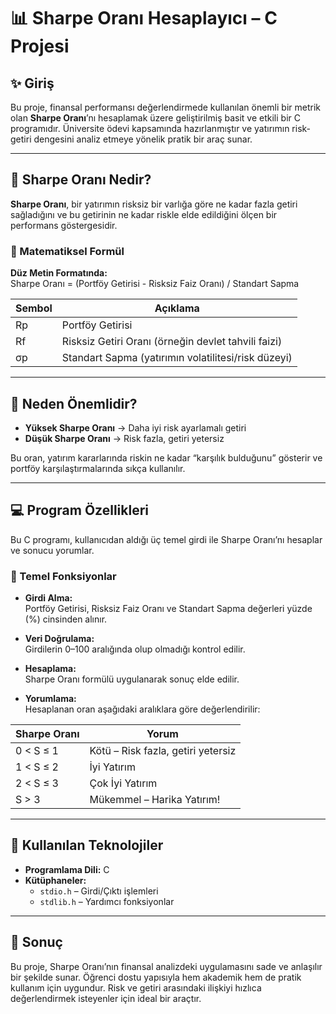 # 📊 Sharpe Oranı Hesaplayıcı – C Projesi

## ✨ Giriş

Bu proje, finansal performansı değerlendirmede kullanılan önemli bir metrik olan **Sharpe Oranı**’nı hesaplamak üzere geliştirilmiş basit ve etkili bir C programıdır. Üniversite ödevi kapsamında hazırlanmıştır ve yatırımın risk-getiri dengesini analiz etmeye yönelik pratik bir araç sunar.

---

## 🧐 Sharpe Oranı Nedir?

**Sharpe Oranı**, bir yatırımın risksiz bir varlığa göre ne kadar fazla getiri sağladığını ve bu getirinin ne kadar riskle elde edildiğini ölçen bir performans göstergesidir.

### 📐 Matematiksel Formül

**Düz Metin Formatında:**  
Sharpe Oranı = (Portföy Getirisi - Risksiz Faiz Oranı) / Standart Sapma

| Sembol | Açıklama |
|--------|----------|
| Rp     | Portföy Getirisi |
| Rf     | Risksiz Getiri Oranı (örneğin devlet tahvili faizi) |
| σp     | Standart Sapma (yatırımın volatilitesi/risk düzeyi) |

---

## 🎯 Neden Önemlidir?

- **Yüksek Sharpe Oranı** → Daha iyi risk ayarlamalı getiri  
- **Düşük Sharpe Oranı** → Risk fazla, getiri yetersiz

Bu oran, yatırım kararlarında riskin ne kadar “karşılık bulduğunu” gösterir ve portföy karşılaştırmalarında sıkça kullanılır.

---

## 💻 Program Özellikleri

Bu C programı, kullanıcıdan aldığı üç temel girdi ile Sharpe Oranı’nı hesaplar ve sonucu yorumlar.

### 🔧 Temel Fonksiyonlar

- **Girdi Alma:**  
  Portföy Getirisi, Risksiz Faiz Oranı ve Standart Sapma değerleri yüzde (%) cinsinden alınır.

- **Veri Doğrulama:**  
  Girdilerin 0–100 aralığında olup olmadığı kontrol edilir.

- **Hesaplama:**  
  Sharpe Oranı formülü uygulanarak sonuç elde edilir.

- **Yorumlama:**  
  Hesaplanan oran aşağıdaki aralıklara göre değerlendirilir:

| Sharpe Oranı | Yorum |
|--------------|-------|
| 0 < S ≤ 1     | Kötü – Risk fazla, getiri yetersiz |
| 1 < S ≤ 2     | İyi Yatırım |
| 2 < S ≤ 3     | Çok İyi Yatırım |
| S > 3         | Mükemmel – Harika Yatırım! |

---

## 🧪 Kullanılan Teknolojiler

- **Programlama Dili:** C  
- **Kütüphaneler:**  
  - `stdio.h` – Girdi/Çıktı işlemleri  
  - `stdlib.h` – Yardımcı fonksiyonlar

---

## 📌 Sonuç

Bu proje, Sharpe Oranı’nın finansal analizdeki uygulamasını sade ve anlaşılır bir şekilde sunar. Öğrenci dostu yapısıyla hem akademik hem de pratik kullanım için uygundur. Risk ve getiri arasındaki ilişkiyi hızlıca değerlendirmek isteyenler için ideal bir araçtır.
